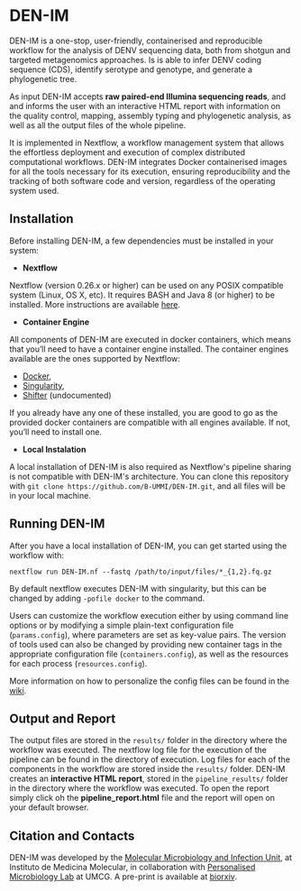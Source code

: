 # DEN-IM

DEN-IM is a  one-stop, user-friendly, containerised and reproducible workflow for the analysis of DENV sequencing data, 
both from shotgun and targeted metagenomics approaches.
Is is able to infer DENV coding sequence (CDS), identify serotype and genotype, and generate a phylogenetic tree.

As input DEN-IM accepts **raw paired-end Illumina sequencing reads**, and and informs the user with an interactive 
HTML report with information on the quality control, mapping, assembly typing and phylogenetic analysis, as well as 
all the output files of the whole pipeline.

It is implemented in Nextflow, a workflow management system that allows the effortless deployment and execution of 
complex distributed computational workflows. DEN-IM integrates Docker containerised images for all the tools necessary 
for its execution, ensuring reproducibility and the tracking of both software code and version, regardless of the 
operating system used.


## Installation

Before installing DEN-IM, a few dependencies must be installed in your system:

* **Nextflow**

Nextflow (version 0.26.x or higher) can be used on any POSIX compatible system (Linux, OS X, etc). It requires BASH and 
Java 8 (or higher) to be installed. More instructions are available [here](https://www.nextflow.io/docs/latest/getstarted.html).

* **Container Engine**

All components of DEN-IM are executed in docker containers, which means that you’ll need to have a container engine 
installed. The container engines available are the ones supported by Nextflow:

* [Docker](https://www.nextflow.io/docs/latest/docker.html),
* [Singularity](https://www.nextflow.io/docs/latest/singularity.html),
* [Shifter](https://github.com/NERSC/shifter) (undocumented)

If you already have any one of these installed, you are good to go as the provided docker containers are compatible 
with all engines available. If not, you’ll need to install one.

* **Local Instalation** 

A local installation of DEN-IM is also required as Nextflow's pipeline sharing is not compatible with DEN-IM's 
architecture. You can clone this repository with `git clone https://github.com/B-UMMI/DEN-IM.git`, and all 
files will be in your local machine.


## Running DEN-IM

After you have a local installation of DEN-IM, you can get started using the workflow with:

`nextflow run DEN-IM.nf --fastq /path/to/input/files/*_{1,2}.fq.gz`

By default nextflow executes DEN-IM with singularity, but this can be changed by adding `-pofile docker` to the command.

Users can customize the workflow execution either by using command line options or by modifying a simple plain-text 
configuration file (`params.config`), where parameters are set as key-value pairs. The version of tools used can also 
be changed by providing new container tags in the appropriate configuration file (`containers.config`), as well as the 
resources for each process (`resources.config`).

More information on how to personalize the config files can be found in the [wiki](https://github.com/B-UMMI/DEN-IM/wiki/How-to-Run-DEN-IM).


## Output and Report

The output files are stored in the `results/` folder in the directory where the workflow was executed. 
The nextflow log file for the execution of the pipeline can be found in the directory of execution. Log files for each
of the components in the workflow are stored inside the `results/` folder.
DEN-IM creates an **interactive HTML report**, stored in the `pipeline_results/` folder in the directory where the 
workflow was executed. To open the report simply click oh the **pipeline_report.html** file and the report will open on 
your default browser. 


## Citation and Contacts

DEN-IM was developed by the [Molecular Microbiology and Infection Unit](http://darwin.phyloviz.net/wiki/doku.php), at 
Instituto de Medicina Molecular, in collaboration with [Personalised Microbiology Lab](https://rossenlab.com/) at UMCG. 
A pre-print is available at [biorxiv](https://www.biorxiv.org/content/10.1101/628073v1).

